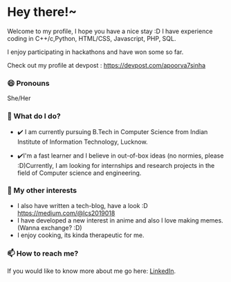 # Hey there!~
Welcome to my profile, I hope you have a nice stay  :D
I have experience coding in C++/c,Python, HTML/CSS, Javascript, PHP, SQL. 

I enjoy participating in hackathons and have won some so far. 

Check out my profile at devpost : https://devpost.com/apoorva7sinha

### 😄 Pronouns
She/Her

### 🌱 What do I do?
- ✔️ I am currently pursuing B.Tech in Computer Science from Indian Institute of Information Technology, Lucknow.

- ✔️I'm a fast learner and I believe in out-of-box ideas (no normies, please :D)Currently, I am looking for internships and research projects in the field of Computer science and engineering.




### 👯 My other interests
- I also have written a tech-blog, have a look :D
https://medium.com/@lcs2019018
- I have developed a new interest in anime and also I love making memes.(Wanna exchange? :D)
- I enjoy cooking, its kinda therapeutic for me.


### 📫 How to reach me?
If you would like to know more about me go here: [LinkedIn](www.linkedin.com/in/apoorva-7).



